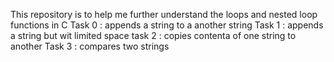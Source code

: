 This repository is to help me further understand the loops and nested loop functions in C
Task 0 : appends a string to a another string
Task 1 : appends a string but wit limited space
task 2 : copies contenta of one string to another
Task 3 : compares two strings

